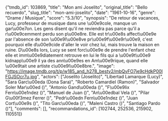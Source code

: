 {"tmdb_id": 103869, "title": "Mon ami Joselito", "original_title": "Bello recuerdo", "slug_title": "mon-ami-joselito", "date": "1961-10-16", "genre": "Drame / Musique", "score": "5.3/10", "synopsis": "De retour de vacances, Lucy, professeur de musique dans une \u00e9cole, manque un gar\u00e7on. Les gens disent qu'il ne reviendra pas parce qu'il a r\u00e9cemment perdu son p\u00e8re. Elle est tr\u00e8s affect\u00e9e par l'absence de son \u00e9l\u00e8ve pr\u00e9f\u00e9r\u00e9, c'est pourquoi elle d\u00e9cide d'aller le voir chez lui, mais trouve la maison en ruine. D\u00e8s lors, Lucy se sent forc\u00e9e de prendre l'enfant chez elle et imm\u00e9diatement retrouve en lui le fils qui a \u00e9t\u00e9 kidnapp\u00e9 il ya des ann\u00e9es en Am\u00e9rique, quand elle \u00e9tait une artiste c\u00e9l\u00e8bre.", "image": "https://image.tmdb.org/t/p/w185_and_h278_bestv2/mbQvFO7je9cHdkP00lFGJSOcr7u.jpg", "actors": ["Joselito (Joselito)", "Libertad Lamarque (Lucy)", "Sara Garc\u00eda (Dona Sara)", "Roberto Camardiel (Ramon)", "Salvador Soler Mar\u00ed ()", "Antonio Gand\u00eda ()", "F\u00e9lix Fern\u00e1ndez ()", "Manuel de Juan ()", "An\u00edbal Vela ()", "Pilar G\u00f3mez Ferrer ()", "Pedr\u00edn Fern\u00e1ndez ()", "Juan Cort\u00e9s ()", "Tito Garc\u00eda ()", "Maleni Castro ()", "Santiago Pardo ()"], "comments": [], "recommandations_id": [102744, 252536, 215902, 110551]}